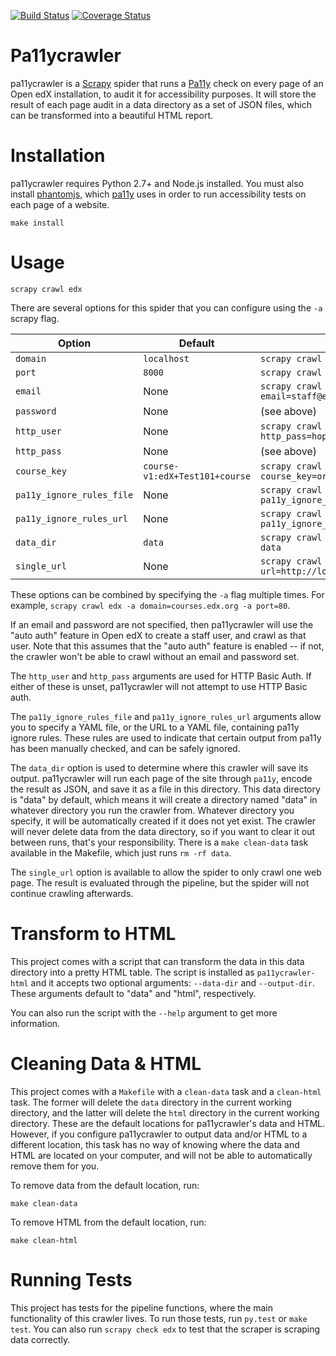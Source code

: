 [![Build Status](https://travis-ci.org/edx/pa11ycrawler.svg?branch=master)](https://travis-ci.org/edx/pa11ycrawler)
[![Coverage Status](https://img.shields.io/codecov/c/github/edx/pa11ycrawler/master.svg)](https://codecov.io/gh/edx/pa11ycrawler)

Pa11ycrawler
============

pa11ycrawler is a [Scrapy](http://doc.scrapy.org/en/latest/index.html)
spider that runs a [Pa11y](http://pa11y.org/) check on every page of an
Open edX installation, to audit it for accessibility purposes.
It will store the result of each page audit in a data directory as a set of
JSON files, which can be transformed into a beautiful HTML report.

Installation
============

pa11ycrawler requires Python 2.7+ and Node.js installed. You must also install
[phantomjs](http://phantomjs.org/), which [pa11y](http://pa11y.org/) uses
in order to run accessibility tests on each page of a website.

```
make install
```

Usage
=====

```
scrapy crawl edx
```

There are several options for this spider that you can configure using the
`-a` scrapy flag.

Option                    | Default                        | Example
------------------------- | ------------------------------ | -------
`domain`                  | `localhost`                    | `scrapy crawl edx -a domain=edx.org`
`port`                    | `8000`                         | `scrapy crawl edx -a port=8003`
`email`                   | None                           | `scrapy crawl edx -a email=staff@example.com -a password=edx`
`password`                | None                           | (see above)
`http_user`               | None                           | `scrapy crawl edx -a http_user=grace -a http_pass=hopper`
`http_pass`               | None                           | (see above)
`course_key`              | `course-v1:edX+Test101+course` | `scrapy crawl edx -a course_key=org/course/run`
`pa11y_ignore_rules_file` | None                           | `scrapy crawl edx -a pa11y_ignore_rules_file=/tmp/ignore.yaml`
`pa11y_ignore_rules_url`  | None                           | `scrapy crawl edx -a pa11y_ignore_rules_url=https://...`
`data_dir`                | `data`                         | `scrapy crawl edx -a data_dir=~/pa11y-data`
`single_url`			  | None						   | `scrapy crawl edx -a single-url=http://localhost:8003/courses/`

These options can be combined by specifying the `-a` flag multiple times.
For example, `scrapy crawl edx -a domain=courses.edx.org -a port=80`.

If an email and password are not specified, then pa11ycrawler will use the
"auto auth" feature in Open edX to create a staff user, and crawl as that user.
Note that this assumes that the "auto auth" feature is enabled -- if not, the
crawler won't be able to crawl without an email and password set.

The `http_user` and `http_pass` arguments are used for HTTP Basic Auth. If
either of these is unset, pa11ycrawler will not attempt to use HTTP Basic auth.

The `pa11y_ignore_rules_file` and `pa11y_ignore_rules_url` arguments
allow you to specify a YAML file, or the URL to a YAML file, containing
pa11y ignore rules. These rules are used to indicate that certain
output from pa11y has been manually checked, and can be safely ignored.

The `data_dir` option is used to determine where this crawler will save its
output. pa11ycrawler will run each page of the site through `pa11y`,
encode the result as JSON, and save it as a file in this directory.
This data directory is "data" by default, which means it will create a directory
named "data" in whatever directory you run the crawler from.
Whatever directory you specify, it will be automatically created if it does
not yet exist. The crawler will never delete data from the data directory,
so if you want to clear it out between runs, that's your responsibility.
There is a `make clean-data` task available in the Makefile, which just runs
`rm -rf data`.

The `single_url` option is available to allow the spider to only crawl one web page. 
The result is evaluated through the pipeline, but the spider will not continue crawling
afterwards.

Transform to HTML
=================

This project comes with a script that can transform the data in this
data directory into a pretty HTML table. The script is installed as
`pa11ycrawler-html` and it accepts two optional arguments: `--data-dir`
and `--output-dir`. These arguments default to "data"
and "html", respectively.

You can also run the script with the `--help` argument to get more information.

Cleaning Data & HTML
====================

This project comes with a `Makefile` with a `clean-data` task and a `clean-html`
task. The former will delete the `data` directory in the current working
directory, and the latter will delete the `html` directory in the current
working directory. These are the default locations for pa11ycrawler's data and
HTML. However, if you configure pa11ycrawler to output data and/or HTML
to a different location, this task has no way of knowing where
the data and HTML are located on your computer,
and will not be able to automatically remove them for you.

To remove data from the default location, run:
```
make clean-data
```
To remove HTML from the default location, run:
```
make clean-html
```

Running Tests
=============

This project has tests for the pipeline functions, where the main
functionality of this crawler lives. To run those tests, run `py.test` or
`make test`. You can also run `scrapy check edx` to test that the
scraper is scraping data correctly.
